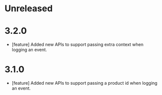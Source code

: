 # Unreleased


# 3.2.0
* [feature] Added new APIs to support passing extra context when logging an event.

# 3.1.0
* [feature] Added new APIs to support passing a product id when logging an event.

